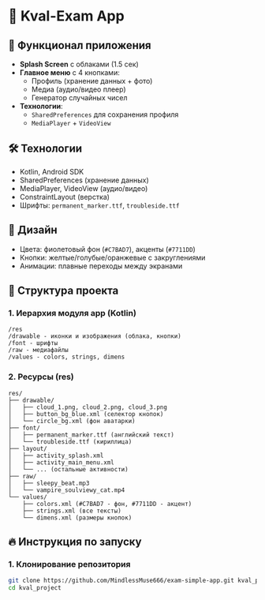 # 📱 Kval-Exam App

## 🎯 Функционал приложения
- **Splash Screen** с облаками (1.5 сек)
- **Главное меню** с 4 кнопками:
  - Профиль (хранение данных + фото)
  - Медиа (аудио/видео плеер)
  - Генератор случайных чисел
- **Технологии**:  
  - `SharedPreferences` для сохранения профиля  
  - `MediaPlayer` + `VideoView` 

## 🛠 Технологии  
- Kotlin, Android SDK
- SharedPreferences (хранение данных)
- MediaPlayer, VideoView (аудио/видео)
- ConstraintLayout (верстка)
- Шрифты: `permanent_marker.ttf`, `troubleside.ttf`

## 🎨 Дизайн
- Цвета: фиолетовый фон (`#C7BAD7`), акценты (`#7711DD`)
- Кнопки: желтые/голубые/оранжевые с закруглениями
- Анимации: плавные переходы между экранами

## 📂 Структура проекта

### 1. Иерархия модуля app (Kotlin)
```
/res
/drawable - иконки и изображения (облака, кнопки)
/font - шрифты
/raw - медиафайлы
/values - colors, strings, dimens
```

### 2. Ресурсы (res)
```
res/  
├── drawable/  
│   ├── cloud_1.png, cloud_2.png, cloud_3.png  
│   ├── button_bg_blue.xml (селектор кнопок)  
│   └── circle_bg.xml (фон аватарки)  
├── font/  
│   ├── permanent_marker.ttf (английский текст)  
│   └── troubleside.ttf (кириллица)  
├── layout/  
│   ├── activity_splash.xml  
│   ├── activity_main_menu.xml  
│   └── ... (остальные активности)  
├── raw/  
│   ├── sleepy_beat.mp3  
│   └── vampire_soulviewy_cat.mp4  
└── values/  
    ├── colors.xml (#C7BAD7 - фон, #7711DD - акцент)  
    ├── strings.xml (все тексты)  
    └── dimens.xml (размеры кнопок)  
```

## 🔥 Инструкция по запуску

### 1. Клонирование репозитория  
```bash
git clone https://github.com/MindlessMuse666/exam-simple-app.git kval_project
cd kval_project
